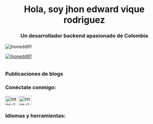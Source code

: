 
<h1 align="center">Hola, soy jhon edward vique rodriguez</h1>
<h3 align="center">Un desarrollador backend apasionado de Colombia</h3>

<p align="left"> <img src="https://komarev.com/ghpvc/?username=jhonedd91&label=Profile%20views&color=0e75b6&style=flat" alt="jhonedd91" /> </p>

<p align="left"> <a href="https://github.com/ryo-ma/github-profile-trofeo"><img src="https://github-perfil-trofeo.vercel.app/?username=jhonedd91" alt="jhonedd91" /> </a> </p>

<p align="left"> <a href="https://twitter.com/" target="_blank"><img src="https://img.shields.io/twitter/follow/logo=twitter&style=for-the-badge" alt="" /></a> </p>

### Publicaciones de blogs
<!-- BLOG-POST-LIST:START -->
<!-- BLOG-POST-LIST :FIN -->

<h3 align="left">Conéctate conmigo:</h3>
<p align="left">
<a href="https://linkedin.com/in/https://www.linkedin.com/in/jhon-edward-vique-rodr%c3%adguez-76209412b/" target="_blank"><img align="center" src="https://raw.githubusercontent.com/rahuldkjain/github-profile-readme-generator/master/src/images/icons/Social/linked-in-alt.svg" alt="https://www.linkedin.com/in/jhon-edward-vique-rodr%c3%adguez-76209412b/" height="30" width="40" /></a>
<a href="https://www.workana.com/freelancer/d28b72a68a2ed179e7fd13b35dcea0cc?utm_source=share-profile&utm_medium=email&utm_campaign=share-2022-11-08" target="_blank"><img align="center" src="https://raw.githubusercontent.com/rahuldkjain/github-profile-readme-generator/master/src/images/icons/Social/rss.svg" alt="https://www.workana.com/freelancer/d28b72a68a2ed179e7fd13b35dcea0cc?utm_source=share-profile&utm_medium=email&utm_campaign=share-2022-11-08" height="30" width="40" /></a>
</p>

<h3 align="left">Idiomas y herramientas:</h3>
<p align="left">
<a href="https://git-scm.com/" target="_blank" rel="noreferrer"> <img src="https://www.vectorlogo.zone/logos/git-scm/git-scm-icon
